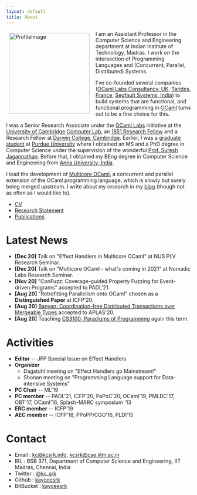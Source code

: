 ```yaml
---
layout: default
title: About
---
```


<img src="assets/profile.jpeg" alt="ProfileImage" style="width: 220px; float:
left; padding-right: 1rem; padding-left: 0.5rem; padding-top: 0.4rem;"/> I am an
Assistant Professor in the Computer Science and Engineering department at Indian
Institute of Technology, Madras. I work on the intersection of Programming
Languages and (Concurrent, Parallel, Distributed) Systems.

I've co-founded several companies ([OCaml Labs Consultancy,
UK](http://ocamllabs.io/), [Tarides, France](https://tarides.com/), [Segfault
Systems, India](https://segfault.systems)) to build systems that are functional,
and functional programming in [OCaml](https://ocaml.org/) turns out to be a fine
choice for this. 

I was a Senior Research Associate under the [OCaml
Labs](http://www.cl.cam.ac.uk/projects/ocamllabs/) initiative at the [University
of Cambridge](http://www.cam.ac.uk/) [Computer Lab](http://www.cl.cam.ac.uk/),
an [1851 Research Fellow](http://www.royalcommission1851.org/awards/) and a
Research Fellow at [Darwin College, Cambridge](https://www.darwin.cam.ac.uk/).
Earlier, I was a [graduate student](https://www.cs.purdue.edu/homes/chandras/)
at [Purdue University](http://www.purdue.edu/) where I obtained an MS and a PhD
degree in Computer Science under the supervision of the wonderful [Prof. Suresh
Jagannathan](https://www.cs.purdue.edu/homes/suresh/). Before that, I obtained
my BEng degree in Computer Science and Engineering from [Anna University,
India](https://www.annauniv.edu/).

I lead the development of [Multicore
OCaml](https://github.com/ocamllabs/ocaml-multicore), a concurrent and parallel
extension of the OCaml programming language, which is slowly but surely being
merged upstream. I write about my research in my [blog](http://kcsrk.info/blog/)
(though not as often as I would like to).

 * [CV](cv/cv.pdf)
 * [Research Statement](research/research.pdf)
 * [Publications](publications.html)

# Latest News

 * **\[Dec 20\]** Talk on "Effect Handlers in Multicore OCaml" at NUS PLV Research Seminar.
 * **\[Dec 20\]** Talk on "Multicore OCaml - what's coming in 2021" at Nomadic Labs Research Seminar.
 * **\[Nov 20\]** "ConFuzz: Coverage-guided Property Fuzzing for Event-driven Programs" accepted to PADL'21.
 * **\[Aug 20\]** "Retrofitting Parallelism onto OCaml" chosen as a **Distinguished Paper** at ICFP'20.   
 * **\[Aug 20\]** [Banyan: Coordination-free Distributed Transactions over Mergeable Types ](papers/banyan_aplas20.pdf) accepted to APLAS'20.
 * **\[Aug 20\]** Teaching [CS3100: Paradigms of Programming](http://kcsrk.info/cs3100_m20/) again this term.

# Activities

* **Editor** -- JFP Special Issue on Effect Handlers
* **Organizer** 
  + Dagstuhl meeting on "Effect Handlers go Mainstream!"
  + Shonan meeting on "Programming Language support for Data-intensive Systems"
* **PC Chair** -- ML'19
* **PC member** -- PADL'21, ICFP'20, PaPoC'20, OCaml'19, PMLDC'17, OBT'17, OCaml'16, Splash-MARC symposium '13
* **ERC member** -- ICFP'19
* **AEC member** -- ICFP'18, PPoPP/CGO'16, PLDI'15

# Contact

 * Email : kc@kcsrk.info, kcsrk@cse.iitm.ac.in
 * IRL : BSB 371, Department of Computer Science and Engineering, IIT Madras, Chennai, India
 * Twitter : <a href="https://twitter.com/kc_srk"> @kc_srk </a>
 * Github : <a href="https://github.com/kayceesrk"> kayceesrk </a>
 * BitBucket : <a href="https://bitbucket.org/kayceesrk"> kayceesrk </a>


<br/>
